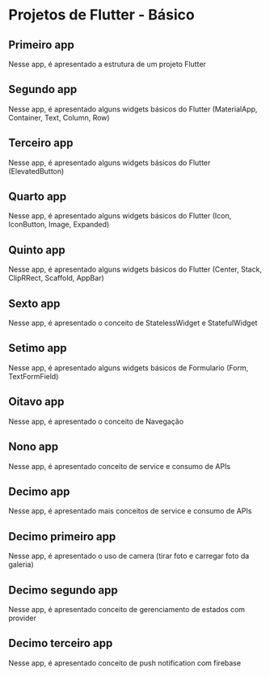 # Projetos de Flutter - Básico

## Primeiro app

Nesse app, é apresentado a estrutura de um projeto Flutter

## Segundo app

Nesse app, é apresentado alguns widgets básicos do Flutter (MaterialApp, Container, Text, Column, Row)

## Terceiro app

Nesse app, é apresentado alguns widgets básicos do Flutter (ElevatedButton)

## Quarto app

Nesse app, é apresentado alguns widgets básicos do Flutter (Icon, IconButton, Image, Expanded)

## Quinto app

Nesse app, é apresentado alguns widgets básicos do Flutter (Center, Stack, ClipRRect, Scaffold, AppBar)

## Sexto app

Nesse app, é apresentado o conceito de StatelessWidget e StatefulWidget

## Setimo app

Nesse app, é apresentado alguns widgets básicos de Formulario (Form, TextFormField)

## Oitavo app

Nesse app, é apresentado o conceito de Navegação

## Nono app

Nesse app, é apresentado conceito de service e consumo de APIs

## Decimo app

Nesse app, é apresentado mais conceitos de service e consumo de APIs

## Decimo primeiro app

Nesse app, é apresentado o uso de camera (tirar foto e carregar foto da galeria)

## Decimo segundo app

Nesse app, é apresentado conceito de gerenciamento de estados com provider

## Decimo terceiro app

Nesse app, é apresentado conceito de push notification com firebase
